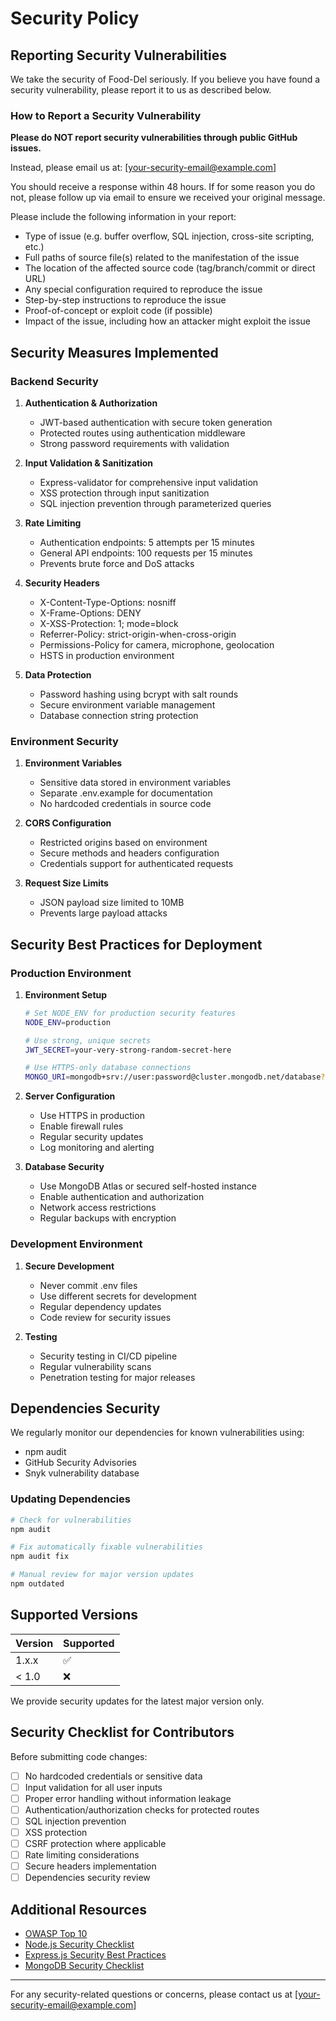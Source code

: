 # Security Policy

## Reporting Security Vulnerabilities

We take the security of Food-Del seriously. If you believe you have found a security vulnerability, please report it to us as described below.

### How to Report a Security Vulnerability

**Please do NOT report security vulnerabilities through public GitHub issues.**

Instead, please email us at: [your-security-email@example.com]

You should receive a response within 48 hours. If for some reason you do not, please follow up via email to ensure we received your original message.

Please include the following information in your report:

- Type of issue (e.g. buffer overflow, SQL injection, cross-site scripting, etc.)
- Full paths of source file(s) related to the manifestation of the issue
- The location of the affected source code (tag/branch/commit or direct URL)
- Any special configuration required to reproduce the issue
- Step-by-step instructions to reproduce the issue
- Proof-of-concept or exploit code (if possible)
- Impact of the issue, including how an attacker might exploit the issue

## Security Measures Implemented

### Backend Security

1. **Authentication & Authorization**
   - JWT-based authentication with secure token generation
   - Protected routes using authentication middleware
   - Strong password requirements with validation

2. **Input Validation & Sanitization**
   - Express-validator for comprehensive input validation
   - XSS protection through input sanitization
   - SQL injection prevention through parameterized queries

3. **Rate Limiting**
   - Authentication endpoints: 5 attempts per 15 minutes
   - General API endpoints: 100 requests per 15 minutes
   - Prevents brute force and DoS attacks

4. **Security Headers**
   - X-Content-Type-Options: nosniff
   - X-Frame-Options: DENY
   - X-XSS-Protection: 1; mode=block
   - Referrer-Policy: strict-origin-when-cross-origin
   - Permissions-Policy for camera, microphone, geolocation
   - HSTS in production environment

5. **Data Protection**
   - Password hashing using bcrypt with salt rounds
   - Secure environment variable management
   - Database connection string protection

### Environment Security

1. **Environment Variables**
   - Sensitive data stored in environment variables
   - Separate .env.example for documentation
   - No hardcoded credentials in source code

2. **CORS Configuration**
   - Restricted origins based on environment
   - Secure methods and headers configuration
   - Credentials support for authenticated requests

3. **Request Size Limits**
   - JSON payload size limited to 10MB
   - Prevents large payload attacks

## Security Best Practices for Deployment

### Production Environment

1. **Environment Setup**
   ```bash
   # Set NODE_ENV for production security features
   NODE_ENV=production
   
   # Use strong, unique secrets
   JWT_SECRET=your-very-strong-random-secret-here
   
   # Use HTTPS-only database connections
   MONGO_URI=mongodb+srv://user:password@cluster.mongodb.net/database?ssl=true
   ```

2. **Server Configuration**
   - Use HTTPS in production
   - Enable firewall rules
   - Regular security updates
   - Log monitoring and alerting

3. **Database Security**
   - Use MongoDB Atlas or secured self-hosted instance
   - Enable authentication and authorization
   - Network access restrictions
   - Regular backups with encryption

### Development Environment

1. **Secure Development**
   - Never commit .env files
   - Use different secrets for development
   - Regular dependency updates
   - Code review for security issues

2. **Testing**
   - Security testing in CI/CD pipeline
   - Regular vulnerability scans
   - Penetration testing for major releases

## Dependencies Security

We regularly monitor our dependencies for known vulnerabilities using:

- npm audit
- GitHub Security Advisories
- Snyk vulnerability database

### Updating Dependencies

```bash
# Check for vulnerabilities
npm audit

# Fix automatically fixable vulnerabilities
npm audit fix

# Manual review for major version updates
npm outdated
```

## Supported Versions

| Version | Supported          |
| ------- | ------------------ |
| 1.x.x   | ✅ |
| < 1.0   | ❌ |

We provide security updates for the latest major version only.

## Security Checklist for Contributors

Before submitting code changes:

- [ ] No hardcoded credentials or sensitive data
- [ ] Input validation for all user inputs
- [ ] Proper error handling without information leakage
- [ ] Authentication/authorization checks for protected routes
- [ ] SQL injection prevention
- [ ] XSS protection
- [ ] CSRF protection where applicable
- [ ] Rate limiting considerations
- [ ] Secure headers implementation
- [ ] Dependencies security review

## Additional Resources

- [OWASP Top 10](https://owasp.org/www-project-top-ten/)
- [Node.js Security Checklist](https://blog.risingstack.com/node-js-security-checklist/)
- [Express.js Security Best Practices](https://expressjs.com/en/advanced/best-practice-security.html)
- [MongoDB Security Checklist](https://docs.mongodb.com/manual/administration/security-checklist/)

---

For any security-related questions or concerns, please contact us at [your-security-email@example.com]
